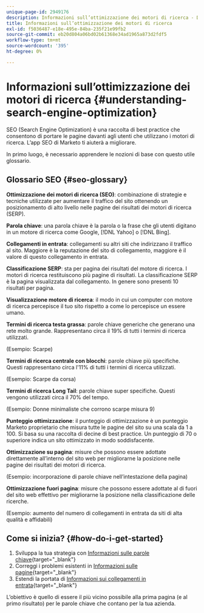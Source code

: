 ```yaml
---
unique-page-id: 2949176
description: Informazioni sull’ottimizzazione dei motori di ricerca - Documentazione di Marketo - Documentazione del prodotto
title: Informazioni sull’ottimizzazione dei motori di ricerca
exl-id: f5036487-e18e-495e-84ba-235f21e99fb2
source-git-commit: eb20d804a06bd02b61368e34ad1965a873d2fdf5
workflow-type: tm+mt
source-wordcount: '395'
ht-degree: 0%

---
```


# Informazioni sull’ottimizzazione dei motori di ricerca {#understanding-search-engine-optimization}

SEO (Search Engine Optimization) è una raccolta di best practice che consentono di portare le pagine davanti agli utenti che utilizzano i motori di ricerca. L’app SEO di Marketo ti aiuterà a migliorare.

In primo luogo, è necessario apprendere le nozioni di base con questo utile glossario.

## Glossario SEO {#seo-glossary}

**Ottimizzazione dei motori di ricerca (SEO)**: combinazione di strategie e tecniche utilizzate per aumentare il traffico del sito ottenendo un posizionamento di alto livello nelle pagine dei risultati dei motori di ricerca (SERP).

**Parola chiave**: una parola chiave è la parola o la frase che gli utenti digitano in un motore di ricerca come Google, [!DNL Yahoo] o [!DNL Bing].

**Collegamenti in entrata**: collegamenti su altri siti che indirizzano il traffico al sito. Maggiore è la reputazione del sito di collegamento, maggiore è il valore di questo collegamento in entrata.

**Classificazione SERP**: sta per pagina dei risultati del motore di ricerca. I motori di ricerca restituiscono più pagine di risultati. La classificazione SERP è la pagina visualizzata dal collegamento. In genere sono presenti 10 risultati per pagina.

**Visualizzazione motore di ricerca**: il modo in cui un computer con motore di ricerca percepisce il tuo sito rispetto a come lo percepisce un essere umano.

**Termini di ricerca testa grassa**: parole chiave generiche che generano una rete molto grande. Rappresentano circa il 19% di tutti i termini di ricerca utilizzati.

(Esempio: Scarpe)

**Termini di ricerca centrale con blocchi**: parole chiave più specifiche. Questi rappresentano circa l&#39;11% di tutti i termini di ricerca utilizzati.

(Esempio: Scarpe da corsa)

**Termini di ricerca Long Tail**: parole chiave super specifiche. Questi vengono utilizzati circa il 70% del tempo.

(Esempio: Donne minimaliste che corrono scarpe misura 9)

**Punteggio ottimizzazione**: il punteggio di ottimizzazione è un punteggio Marketo proprietario che misura tutte le pagine del sito su una scala da 1 a 100. Si basa su una raccolta di decine di best practice. Un punteggio di 70 o superiore indica un sito ottimizzato in modo soddisfacente.

**Ottimizzazione su pagina**: misure che possono essere adottate direttamente all’interno del sito web per migliorarne la posizione nelle pagine dei risultati dei motori di ricerca.

(Esempio: incorporazione di parole chiave nell’intestazione della pagina)

**Ottimizzazione fuori pagina**: misure che possono essere adottate al di fuori del sito web effettivo per migliorarne la posizione nella classificazione delle ricerche.

(Esempio: aumento del numero di collegamenti in entrata da siti di alta qualità e affidabili)

## Come si inizia? {#how-do-i-get-started}

1. Sviluppa la tua strategia con [Informazioni sulle parole chiave](/help/marketo/product-docs/additional-apps/seo/keywords/seo-understanding-keywords.md){target="_blank"}
1. Correggi i problemi esistenti in [Informazioni sulle pagine](/help/marketo/product-docs/additional-apps/seo/pages/seo-understanding-pages.md){target="_blank"}
1. Estendi la portata di [Informazioni sui collegamenti in entrata](/help/marketo/product-docs/additional-apps/seo/inbound-links/seo-understanding-inbound-links.md){target="_blank"}

L’obiettivo è quello di essere il più vicino possibile alla prima pagina (e al primo risultato) per le parole chiave che contano per la tua azienda.
